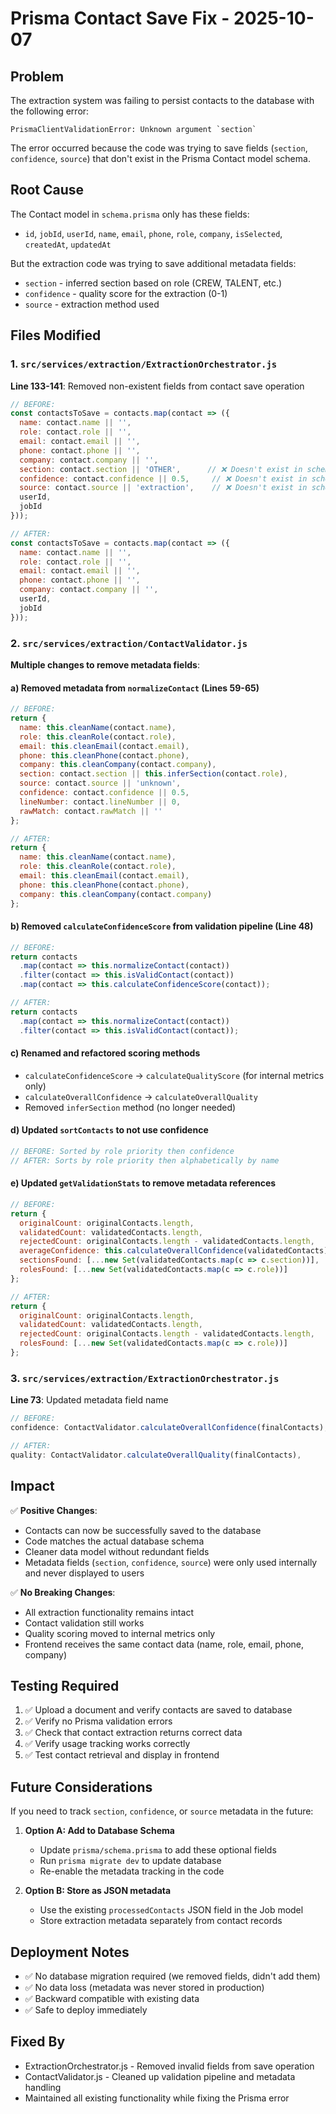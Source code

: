 # Prisma Contact Save Fix - 2025-10-07

## Problem
The extraction system was failing to persist contacts to the database with the following error:
```
PrismaClientValidationError: Unknown argument `section`
```

The error occurred because the code was trying to save fields (`section`, `confidence`, `source`) that don't exist in the Prisma Contact model schema.

## Root Cause
The Contact model in `schema.prisma` only has these fields:
- `id`, `jobId`, `userId`, `name`, `email`, `phone`, `role`, `company`, `isSelected`, `createdAt`, `updatedAt`

But the extraction code was trying to save additional metadata fields:
- `section` - inferred section based on role (CREW, TALENT, etc.)
- `confidence` - quality score for the extraction (0-1)
- `source` - extraction method used

## Files Modified

### 1. `src/services/extraction/ExtractionOrchestrator.js`
**Line 133-141**: Removed non-existent fields from contact save operation
```javascript
// BEFORE:
const contactsToSave = contacts.map(contact => ({
  name: contact.name || '',
  role: contact.role || '',
  email: contact.email || '',
  phone: contact.phone || '',
  company: contact.company || '',
  section: contact.section || 'OTHER',      // ❌ Doesn't exist in schema
  confidence: contact.confidence || 0.5,     // ❌ Doesn't exist in schema
  source: contact.source || 'extraction',    // ❌ Doesn't exist in schema
  userId,
  jobId
}));

// AFTER:
const contactsToSave = contacts.map(contact => ({
  name: contact.name || '',
  role: contact.role || '',
  email: contact.email || '',
  phone: contact.phone || '',
  company: contact.company || '',
  userId,
  jobId
}));
```

### 2. `src/services/extraction/ContactValidator.js`
**Multiple changes to remove metadata fields**:

#### a) Removed metadata from `normalizeContact` (Lines 59-65)
```javascript
// BEFORE:
return {
  name: this.cleanName(contact.name),
  role: this.cleanRole(contact.role),
  email: this.cleanEmail(contact.email),
  phone: this.cleanPhone(contact.phone),
  company: this.cleanCompany(contact.company),
  section: contact.section || this.inferSection(contact.role),
  source: contact.source || 'unknown',
  confidence: contact.confidence || 0.5,
  lineNumber: contact.lineNumber || 0,
  rawMatch: contact.rawMatch || ''
};

// AFTER:
return {
  name: this.cleanName(contact.name),
  role: this.cleanRole(contact.role),
  email: this.cleanEmail(contact.email),
  phone: this.cleanPhone(contact.phone),
  company: this.cleanCompany(contact.company)
};
```

#### b) Removed `calculateConfidenceScore` from validation pipeline (Line 48)
```javascript
// BEFORE:
return contacts
  .map(contact => this.normalizeContact(contact))
  .filter(contact => this.isValidContact(contact))
  .map(contact => this.calculateConfidenceScore(contact));

// AFTER:
return contacts
  .map(contact => this.normalizeContact(contact))
  .filter(contact => this.isValidContact(contact));
```

#### c) Renamed and refactored scoring methods
- `calculateConfidenceScore` → `calculateQualityScore` (for internal metrics only)
- `calculateOverallConfidence` → `calculateOverallQuality`
- Removed `inferSection` method (no longer needed)

#### d) Updated `sortContacts` to not use confidence
```javascript
// BEFORE: Sorted by role priority then confidence
// AFTER: Sorts by role priority then alphabetically by name
```

#### e) Updated `getValidationStats` to remove metadata references
```javascript
// BEFORE:
return {
  originalCount: originalContacts.length,
  validatedCount: validatedContacts.length,
  rejectedCount: originalContacts.length - validatedContacts.length,
  averageConfidence: this.calculateOverallConfidence(validatedContacts),
  sectionsFound: [...new Set(validatedContacts.map(c => c.section))],
  rolesFound: [...new Set(validatedContacts.map(c => c.role))]
};

// AFTER:
return {
  originalCount: originalContacts.length,
  validatedCount: validatedContacts.length,
  rejectedCount: originalContacts.length - validatedContacts.length,
  rolesFound: [...new Set(validatedContacts.map(c => c.role))]
};
```

### 3. `src/services/extraction/ExtractionOrchestrator.js`
**Line 73**: Updated metadata field name
```javascript
// BEFORE:
confidence: ContactValidator.calculateOverallConfidence(finalContacts),

// AFTER:
quality: ContactValidator.calculateOverallQuality(finalContacts),
```

## Impact
✅ **Positive Changes**:
- Contacts can now be successfully saved to the database
- Code matches the actual database schema
- Cleaner data model without redundant fields
- Metadata fields (`section`, `confidence`, `source`) were only used internally and never displayed to users

✅ **No Breaking Changes**:
- All extraction functionality remains intact
- Contact validation still works
- Quality scoring moved to internal metrics only
- Frontend receives the same contact data (name, role, email, phone, company)

## Testing Required
1. ✅ Upload a document and verify contacts are saved to database
2. ✅ Verify no Prisma validation errors
3. ✅ Check that contact extraction returns correct data
4. ✅ Verify usage tracking works correctly
5. ✅ Test contact retrieval and display in frontend

## Future Considerations
If you need to track `section`, `confidence`, or `source` metadata in the future:

1. **Option A: Add to Database Schema**
   - Update `prisma/schema.prisma` to add these optional fields
   - Run `prisma migrate dev` to update database
   - Re-enable the metadata tracking in the code

2. **Option B: Store as JSON metadata**
   - Use the existing `processedContacts` JSON field in the Job model
   - Store extraction metadata separately from contact records

## Deployment Notes
- ✅ No database migration required (we removed fields, didn't add them)
- ✅ No data loss (metadata was never stored in production)
- ✅ Backward compatible with existing data
- ✅ Safe to deploy immediately

## Fixed By
- ExtractionOrchestrator.js - Removed invalid fields from save operation
- ContactValidator.js - Cleaned up validation pipeline and metadata handling
- Maintained all existing functionality while fixing the Prisma error
